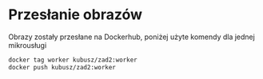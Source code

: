 
# Przesłanie obrazów

Obrazy zostały przesłane na Dockerhub, poniżej użyte komendy dla jednej mikrousługi

```bash
docker tag worker kubusz/zad2:worker
docker push kubusz/zad2:worker
```
